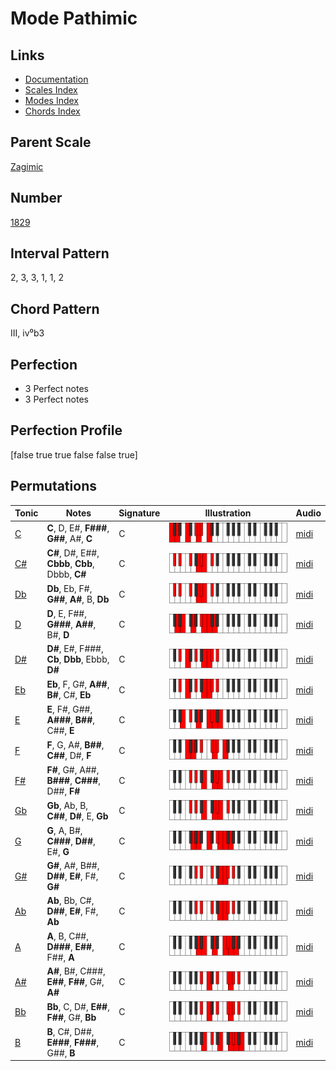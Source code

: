 # Mode Pathimic

## Links

- [Documentation](README.md)
- [Scales Index](Scales.md)
- [Modes Index](Modes.md)
- [Chords Index](Chords.md)

## Parent Scale

[Zagimic](ScaleZagimic.md)

## Number

[1829](https://ianring.com/musictheory/scales/1829)

## Interval Pattern

2, 3, 3, 1, 1, 2

## Chord Pattern

III, iv⁰b3

## Perfection

- 3 Perfect notes
- 3 Perfect notes

## Perfection Profile

[false true true false false true]

## Permutations

| Tonic | Notes | Signature | Illustration | Audio |
|-------|-------|-----------|--------------|-------|
| [C](ModeCNaturalPathimic.md) | **C**, D, E#, **F###**, **G##**, A#, **C** | C | ![CNaturalPathimic](ModeCNaturalPathimic.png) | [midi](https://github.com/edipermadi/music/blob/main/docs/ModeCNaturalPathimic.mid?raw=true) |
| [C#](ModeCSharpPathimic.md) | **C#**, D#, E##, **Cbbb**, **Cbb**, Dbbb, **C#** | C | ![CSharpPathimic](ModeCSharpPathimic.png) | [midi](https://github.com/edipermadi/music/blob/main/docs/ModeCSharpPathimic.mid?raw=true) |
| [Db](ModeDFlatPathimic.md) | **Db**, Eb, F#, **G##**, **A#**, B, **Db** | C | ![DFlatPathimic](ModeDFlatPathimic.png) | [midi](https://github.com/edipermadi/music/blob/main/docs/ModeDFlatPathimic.mid?raw=true) |
| [D](ModeDNaturalPathimic.md) | **D**, E, F##, **G###**, **A##**, B#, **D** | C | ![DNaturalPathimic](ModeDNaturalPathimic.png) | [midi](https://github.com/edipermadi/music/blob/main/docs/ModeDNaturalPathimic.mid?raw=true) |
| [D#](ModeDSharpPathimic.md) | **D#**, E#, F###, **Cb**, **Dbb**, Ebbb, **D#** | C | ![DSharpPathimic](ModeDSharpPathimic.png) | [midi](https://github.com/edipermadi/music/blob/main/docs/ModeDSharpPathimic.mid?raw=true) |
| [Eb](ModeEFlatPathimic.md) | **Eb**, F, G#, **A##**, **B#**, C#, **Eb** | C | ![EFlatPathimic](ModeEFlatPathimic.png) | [midi](https://github.com/edipermadi/music/blob/main/docs/ModeEFlatPathimic.mid?raw=true) |
| [E](ModeENaturalPathimic.md) | **E**, F#, G##, **A###**, **B##**, C##, **E** | C | ![ENaturalPathimic](ModeENaturalPathimic.png) | [midi](https://github.com/edipermadi/music/blob/main/docs/ModeENaturalPathimic.mid?raw=true) |
| [F](ModeFNaturalPathimic.md) | **F**, G, A#, **B##**, **C##**, D#, **F** | C | ![FNaturalPathimic](ModeFNaturalPathimic.png) | [midi](https://github.com/edipermadi/music/blob/main/docs/ModeFNaturalPathimic.mid?raw=true) |
| [F#](ModeFSharpPathimic.md) | **F#**, G#, A##, **B###**, **C###**, D##, **F#** | C | ![FSharpPathimic](ModeFSharpPathimic.png) | [midi](https://github.com/edipermadi/music/blob/main/docs/ModeFSharpPathimic.mid?raw=true) |
| [Gb](ModeGFlatPathimic.md) | **Gb**, Ab, B, **C##**, **D#**, E, **Gb** | C | ![GFlatPathimic](ModeGFlatPathimic.png) | [midi](https://github.com/edipermadi/music/blob/main/docs/ModeGFlatPathimic.mid?raw=true) |
| [G](ModeGNaturalPathimic.md) | **G**, A, B#, **C###**, **D##**, E#, **G** | C | ![GNaturalPathimic](ModeGNaturalPathimic.png) | [midi](https://github.com/edipermadi/music/blob/main/docs/ModeGNaturalPathimic.mid?raw=true) |
| [G#](ModeGSharpPathimic.md) | **G#**, A#, B##, **D##**, **E#**, F#, **G#** | C | ![GSharpPathimic](ModeGSharpPathimic.png) | [midi](https://github.com/edipermadi/music/blob/main/docs/ModeGSharpPathimic.mid?raw=true) |
| [Ab](ModeAFlatPathimic.md) | **Ab**, Bb, C#, **D##**, **E#**, F#, **Ab** | C | ![AFlatPathimic](ModeAFlatPathimic.png) | [midi](https://github.com/edipermadi/music/blob/main/docs/ModeAFlatPathimic.mid?raw=true) |
| [A](ModeANaturalPathimic.md) | **A**, B, C##, **D###**, **E##**, F##, **A** | C | ![ANaturalPathimic](ModeANaturalPathimic.png) | [midi](https://github.com/edipermadi/music/blob/main/docs/ModeANaturalPathimic.mid?raw=true) |
| [A#](ModeASharpPathimic.md) | **A#**, B#, C###, **E##**, **F##**, G#, **A#** | C | ![ASharpPathimic](ModeASharpPathimic.png) | [midi](https://github.com/edipermadi/music/blob/main/docs/ModeASharpPathimic.mid?raw=true) |
| [Bb](ModeBFlatPathimic.md) | **Bb**, C, D#, **E##**, **F##**, G#, **Bb** | C | ![BFlatPathimic](ModeBFlatPathimic.png) | [midi](https://github.com/edipermadi/music/blob/main/docs/ModeBFlatPathimic.mid?raw=true) |
| [B](ModeBNaturalPathimic.md) | **B**, C#, D##, **E###**, **F###**, G##, **B** | C | ![BNaturalPathimic](ModeBNaturalPathimic.png) | [midi](https://github.com/edipermadi/music/blob/main/docs/ModeBNaturalPathimic.mid?raw=true) |
